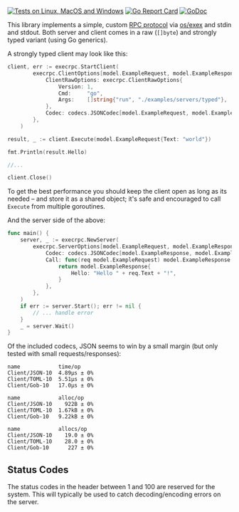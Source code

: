 [![Tests on Linux, MacOS and Windows](https://github.com/bep/execrpc/workflows/Test/badge.svg)](https://github.com/bep/execrpc/actions?query=workflow:Test)
[![Go Report Card](https://goreportcard.com/badge/github.com/bep/execrpc)](https://goreportcard.com/report/github.com/bep/execrpc)
[![GoDoc](https://godoc.org/github.com/bep/execrpc?status.svg)](https://godoc.org/github.com/bep/execrpc)

This library implements a simple, custom [RPC protocol](https://en.wikipedia.org/wiki/Remote_procedure_call) via [os/exex](https://pkg.go.dev/os/exec) and stdin and stdout. Both server and client comes in a raw (`[]byte`) and strongly typed variant (using Go generics).

A strongly typed client may look like this:

```go
client, err := execrpc.StartClient(
		execrpc.ClientOptions[model.ExampleRequest, model.ExampleResponse]{
			ClientRawOptions: execrpc.ClientRawOptions{
				Version: 1,
				Cmd:     "go",
				Args:    []string{"run", "./examples/servers/typed"},
			},
			Codec: codecs.JSONCodec[model.ExampleRequest, model.ExampleResponse]{},
		},
	)

result, _ := client.Execute(model.ExampleRequest{Text: "world"})

fmt.Println(result.Hello)

//...

client.Close()

```

To get the best performance you should keep the client open as long as its needed – and store it as a shared object; it's safe and encouraged to call `Execute` from multiple goroutines.

And the server side of the above:

```go
func main() {
	server, _ := execrpc.NewServer(
		execrpc.ServerOptions[model.ExampleRequest, model.ExampleResponse]{
			Codec: codecs.JSONCodec[model.ExampleResponse, model.ExampleRequest]{},
			Call: func(req model.ExampleRequest) model.ExampleResponse {
				return model.ExampleResponse{
					Hello: "Hello " + req.Text + "!",
				}
			},
		},
	)
	if err := server.Start(); err != nil {
		// ... handle error
	}
	_ = server.Wait()
}
```

Of the included codecs, JSON seems to win by a small margin (but only tested with small requests/responses):

```bsh
name            time/op
Client/JSON-10  4.89µs ± 0%
Client/TOML-10  5.51µs ± 0%
Client/Gob-10   17.0µs ± 0%

name            alloc/op
Client/JSON-10    922B ± 0%
Client/TOML-10  1.67kB ± 0%
Client/Gob-10   9.22kB ± 0%

name            allocs/op
Client/JSON-10    19.0 ± 0%
Client/TOML-10    28.0 ± 0%
Client/Gob-10      227 ± 0%
```

## Status Codes

The status codes in the header between 1 and 100 are reserved for the system. This will typically be used to catch decoding/encoding errors on the server.
